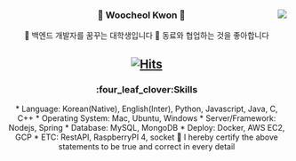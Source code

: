 <!--
- 🔭 I’m currently working on ...
- 💬 Ask me about ...
- 🤔 I’m looking for help with ...
- 📫 How to reach me: ...
- 😄 Pronouns: ...
- ⚡ Fun fact: ...
[![Anurag's GitHub stats](https://github-readme-stats.vercel.app/api?username=w00cheol)](https://github.com/w00cheol/github-readme-stats)
-->


<div align="center">
  
  <img align="right" src="https://github-readme-stats.vercel.app/api/top-langs/?username=w00cheol&theme=dracula&exclude_repo=Computer-Science-Engineering&layout=compact&langs_count=10"/>
  
  ###  👋 Woocheol Kwon 🐣
  
🌱 백엔드 개발자를 꿈꾸는 대학생입니다
👯 동료와 협업하는 것을 좋아합니다

[![Hits](https://hits.seeyoufarm.com/api/count/incr/badge.svg?url=https%3A%2F%2Fgithub.com%2Fw00cheol%2Fhit-counter&count_bg=%2379C83D&title_bg=%23555555&icon=github.svg&icon_color=%23E7E7E7&title=Github&edge_flat=false)](https://hits.seeyoufarm.com)
  ---
  
 <!--기술스택-->
   <h3>:four_leaf_clover:Skills </h3>
   * Language: Korean(Native), English(Inter), Python, Javascript, Java, C, C++
   * Operating System: Mac, Ubuntu, Windows
   * Server/Framework: Nodejs, Spring
   * Database: MySQL, MongoDB
   * Deploy: Docker, AWS EC2, GCP
   * ETC: RestAPI, RaspberryPI 4, socket
  🙌 I hereby certify the above statements to be true and correct in every detail
   <br/>
<br/><br/>
 
</div>
